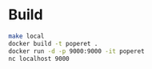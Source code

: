 # Build

```sh
make local
docker build -t poperet .
docker run -d -p 9000:9000 -it poperet
nc localhost 9000
```
